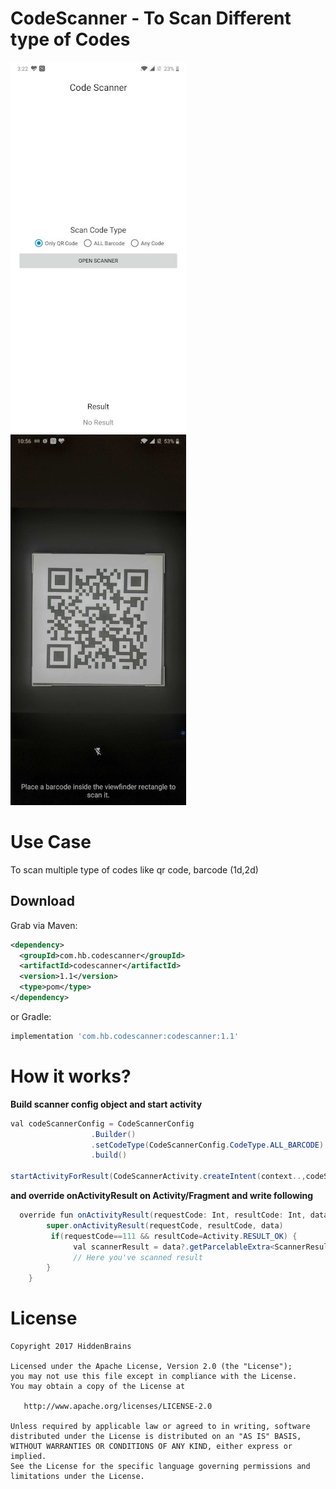 # CodeScanner - To Scan Different type of Codes

![](images/sample.jpg) ![](images/preview.jpg)

# Use Case
To scan multiple type of codes like qr code, barcode (1d,2d)

Download
--------

Grab via Maven:
```xml
<dependency>
  <groupId>com.hb.codescanner</groupId>
  <artifactId>codescanner</artifactId>
  <version>1.1</version>
  <type>pom</type>
</dependency>
```
or Gradle:
```groovy
implementation 'com.hb.codescanner:codescanner:1.1'
```


# How it works?
**Build scanner config object and start activity**
  ```java
val codeScannerConfig = CodeScannerConfig
                    .Builder()
                    .setCodeType(CodeScannerConfig.CodeType.ALL_BARCODE) // CodeType.ALL_QR | CodeType.ALL | CodeType.ALL_BARCODE
                    .build()

startActivityForResult(CodeScannerActivity.createIntent(context..,codeScannerConfig), 111)
```

**and override onActivityResult on Activity/Fragment and write following**

```java
  override fun onActivityResult(requestCode: Int, resultCode: Int, data: Intent?) {
        super.onActivityResult(requestCode, resultCode, data)
         if(requestCode==111 && resultCode=Activity.RESULT_OK) {
              val scannerResult = data?.getParcelableExtra<ScannerResult>(CodeScannerActivity.RESULT_KEY)
              // Here you've scanned result
        }
    }
```


# License

```
Copyright 2017 HiddenBrains

Licensed under the Apache License, Version 2.0 (the "License");
you may not use this file except in compliance with the License.
You may obtain a copy of the License at

   http://www.apache.org/licenses/LICENSE-2.0

Unless required by applicable law or agreed to in writing, software
distributed under the License is distributed on an "AS IS" BASIS,
WITHOUT WARRANTIES OR CONDITIONS OF ANY KIND, either express or implied.
See the License for the specific language governing permissions and
limitations under the License.